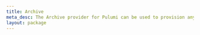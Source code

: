 ```yaml
---
title: Archive
meta_desc: The Archive provider for Pulumi can be used to provision any of the cloud resources available in Archive.
layout: package
---
```

